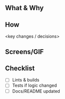 ## What & Why

<link to issue + short summary>

## How

<key changes / decisions>

## Screens/GIF

<attach>

## Checklist

- [ ] Lints & builds
- [ ] Tests if logic changed
- [ ] Docs/README updated
